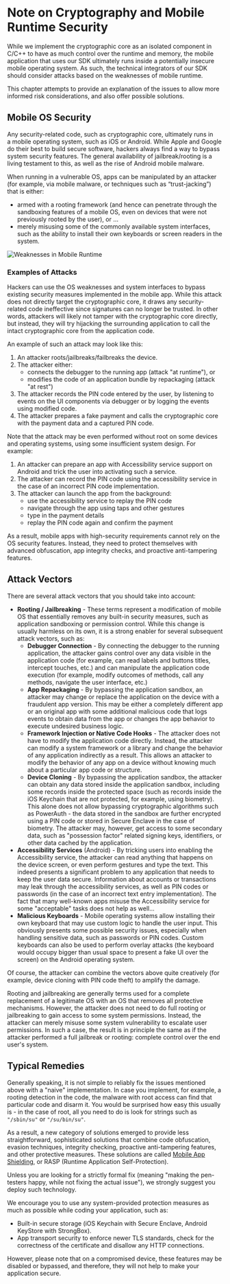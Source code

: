 # Note on Cryptography and Mobile Runtime Security

While we implement the cryptographic core as an isolated component in C/C++ to have as much control over the runtime and memory, the mobile application that uses our SDK ultimately runs inside a potentially insecure mobile operating system. As such, the technical integrators of our SDK should consider attacks based on the weaknesses of mobile runtime.

This chapter attempts to provide an explanation of the issues to allow more informed risk considerations, and also offer possible solutions.

## Mobile OS Security

Any security-related code, such as cryptographic core, ultimately runs in a mobile operating system, such as iOS or Android. While Apple and Google do their best to build secure software, hackers always find a way to bypass system security features. The general availability of jailbreak/rooting is a living testament to this, as well as the rise of Android mobile malware.

When running in a vulnerable OS, apps can be manipulated by an attacker (for example, via mobile malware, or techniques such as “trust-jacking”) that is either:

- armed with a rooting framework (and hence can penetrate through the sandboxing features of a mobile OS, even on devices that were not previously rooted by the user), or …
- merely misusing some of the commonly available system interfaces, such as the ability to install their own keyboards or screen readers in the system.

![ Weaknesses in Mobile Runtime ](./images/runtime-01.png)

### Examples of Attacks

Hackers can use the OS weaknesses and system interfaces to bypass existing security measures implemented in the mobile app. While this attack does not directly target the cryptographic core, it draws any security-related code ineffective since signatures can no longer be trusted. In other words, attackers will likely not tamper with the cryptographic core directly, but instead, they will try hijacking the surrounding application to call the intact cryptographic core from the application code.

An example of such an attack may look like this:

1. An attacker roots/jailbreaks/failbreaks the device.
2. The attacker either:
    - connects the debugger to the running app (attack "at runtime"), or
    - modifies the code of an application bundle by repackaging (attack "at rest")
3. The attacker records the PIN code entered by the user, by listening to events on the UI components via debugger or by logging the events using modified code.
4. The attacker prepares a fake payment and calls the cryptographic core with the payment data and a captured PIN code.

Note that the attack may be even performed without root on some devices and operating systems, using some insufficient system design. For example:

1. An attacker can prepare an app with Accessibility service support on Android and trick the user into activating such a service.
2. The attacker can record the PIN code using the accessibility service in the case of an incorrect PIN code implementation.
3. The attacker can launch the app from the background:
    - use the accessibility service to replay the PIN code
    - navigate through the app using taps and other gestures
    - type in the payment details
    - replay the PIN code again and confirm the payment

As a result, mobile apps with high-security requirements cannot rely on the OS security features. Instead, they need to protect themselves with advanced obfuscation, app integrity checks, and proactive anti-tampering features.

## Attack Vectors

There are several attack vectors that you should take into account:

- **Rooting / Jailbreaking** - These terms represent a modification of mobile OS that essentially removes any built-in security measures, such as application sandboxing or permission control. While this change is usually harmless on its own, it is a strong enabler for several subsequent attack vectors, such as:
    - **Debugger Connection** - By connecting the debugger to the running application, the attacker gains control over any data visible in the application code (for example, can read labels and buttons titles, intercept touches, etc.) and can manipulate the application code execution (for example, modify outcomes of methods, call any methods, navigate the user interface, etc.)
    - **App Repackaging** - By bypassing the application sandbox, an attacker may change or replace the application on the device with a fraudulent app version. This may be either a completely different app or an original app with some additional malicious code that logs events to obtain data from the app or changes the app behavior to execute undesired business logic.
    - **Framework Injection or Native Code Hooks** - The attacker does not have to modify the application code directly. Instead, the attacker can modify a system framework or a library and change the behavior of any application indirectly as a result. This allows an attacker to modify the behavior of any app on a device without knowing much about a particular app code or structure.
    - **Device Cloning** - By bypassing the application sandbox, the attacker can obtain any data stored inside the application sandbox, including some records inside the protected space (such as records inside the iOS Keychain that are not protected, for example, using biometry). This alone does not allow bypassing cryptographic algorithms such as PowerAuth - the data stored in the sandbox are further encrypted using a PIN code or stored in Secure Enclave in the case of biometry. The attacker may, however, get access to some secondary data, such as "possession factor" related signing keys, identifiers, or other data cached by the application.
- **Accessibility Services** (Android) - By tricking users into enabling the Accessibility service, the attacker can read anything that happens on the device screen, or even perform gestures and type the text. This indeed presents a significant problem to any application that needs to keep the user data secure. Information about accounts or transactions may leak through the accessibility services, as well as PIN codes or passwords (in the case of an incorrect text entry implementation). The fact that many well-known apps misuse the Accessibility service for some "acceptable" tasks does not help as well...
- **Malicious Keyboards** - Mobile operating systems allow installing their own keyboard that may use custom logic to handle the user input. This obviously presents some possible security issues, especially when handling sensitive data, such as passwords or PIN codes. Custom keyboards can also be used to perform overlay attacks (the keyboard would occupy bigger than usual space to present a fake UI over the screen) on the Android operating system.

Of course, the attacker can combine the vectors above quite creatively (for example, device cloning with PIN code theft) to amplify the damage.

<!-- begin box info -->
Rooting and jailbreaking are generally terms used for a complete replacement of a legitimate OS with an OS that removes all protective mechanisms. However, the attacker does not need to do full rooting or jailbreaking to gain access to some system permissions. Instead, the attacker can merely misuse some system vulnerability to escalate user permissions. In such a case, the result is in principle the same as if the attacker performed a full jailbreak or rooting: complete control over the end user's system.
<!-- end -->

## Typical Remedies

Generally speaking, it is not simple to reliably fix the issues mentioned above with a "naive" implementation. In case you implement, for example, a rooting detection in the code, the malware with root access can find that particular code and disarm it. You would be surprised how easy this usually is - in the case of root, all you need to do is look for strings such as `"/sbin/su"` or `"/su/bin/su"`.

As a result, a new category of solutions emerged to provide less straightforward, sophisticated solutions that combine code obfuscation, evasion techniques, integrity checking, proactive anti-tampering features, and other protective measures. These solutions are called [Mobile App Shielding](https://wultra.com/mobile-app-shielding), or RASP (Runtime Application Self-Protection).

Unless you are looking for a strictly formal fix (meaning "making the pen-testers happy, while not fixing the actual issue"), we strongly suggest you deploy such technology.

We encourage you to use any system-provided protection measures as much as possible while coding your application, such as:

- Built-in secure storage (iOS Keychain with Secure Enclave, Android KeyStore with StrongBox).
- App transport security to enforce newer TLS standards, check for the correctness of the certificate and disallow any HTTP connections.

However, please note that on a compromised device, these features may be disabled or bypassed, and therefore, they will not help to make your application secure.
